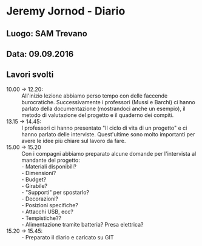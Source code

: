 # Jeremy Jornod - Diario

## Luogo: SAM Trevano
## Data: 09.09.2016

## Lavori svolti

<dl>
  <dt> 10.00 -> 12.20:</dt>
  <dd> All'inizio lezione abbiamo perso tempo con delle faccende burocratiche. Successivamente i professori (Mussi e Barchi) ci hanno parlato della documentazione (mostrandoci anche un esempio), il metodo di valutazione del progetto e il quaderno dei compiti.</dd>
  <dt> 13.15 -> 14.45:</dt>
  <dd> I professori ci hanno presentato "Il ciclo di vita di un progetto" e ci hanno parlato delle interviste. Quest'ultime sono molto importanti per avere le idee più chiare sul lavoro da fare.</dd>
  <dt> 15.00 -> 15.20</dt>
  <dd> Con i compagni abbiamo preparato alcune domande per l'intervista al mandante del progetto:</dd>
  <dd> - Materiali disponibili?</dd>
  <dd> - Dimensioni?</dd>
  <dd> - Budget?</dd>
  <dd> - Girabile?</dd>
  <dd> - "Supporti" per spostarlo?</dd>
  <dd> - Decorazioni?</dd>
  <dd> - Posizioni specifiche?</dd>
  <dd> - Attacchi USB, ecc?</dd>
  <dd> - Tempistiche??</dd>
  <dd> - Alimentazione tramite batteria? Presa elettrica?</dd>
  <dt> 15.20 -> 15.45:</dt>
  <dd> - Preparato il diario e caricato su GIT
</dl>
